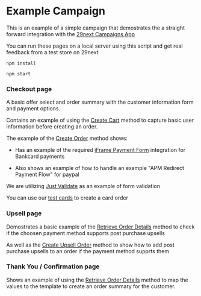 # Example Campaign

This is an example of a simple campaign that demostrates the a straight forward integration with the [29next Campaigns App](https://developers.29next.com/docs/api/campaigns/)

You can run these pages on a local server using this script and get real feedback from a test store on 29next

```
npm install

npm start
```

### Checkout page

A basic offer select and order summary with the customer information form and payment options.

Contains an example of using the [Create Cart](https://developers.29next.com/docs/api/campaigns/#create-cart) method to capture basic user information before creating an order.

The example of the [Create Order](https://developers.29next.com/docs/api/campaigns/#create-order) method shows:

- Has an example of the required [iFrame Payment Form](https://developers.29next.com/docs/api/admin/guides/iframe-payment-form/) integration for Bankcard payments

- Also shows an example of how to handle an example "APM Redirect Payment Flow" for paypal

We are utilizing [Just Validate](https://just-validate.dev/) as an example of form validation

You can use our [test cards](https://docs.29next.com/manage/orders/test-orders) to create a card order


### Upsell page

Demostrates a basic example of the [Retrieve Order Details](https://developers.29next.com/docs/api/campaigns/#adding-upsells) method to check if the choosen payment method supports post purchase upsells 

As well as the [Create Upsell Order](https://developers.29next.com/docs/api/campaigns/#adding-upsells) method to show how to add post purchase upsells to an order if the payment method supprts them


### Thank You  / Confirmation page

Shows an example of using the [Retrieve Order Details](https://developers.29next.com/docs/api/campaigns/#adding-upsells) method to map the values to the template to create an order summary for the customer.